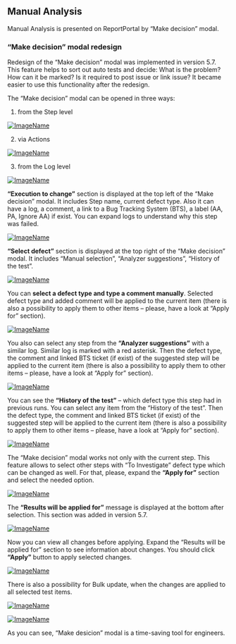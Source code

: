 ## Manual Analysis

Manual Analysis is presented on ReportPortal by “Make decision” modal. 

### “Make decision” modal redesign 
 
Redesign of the “Make decision” modal was implemented in version 5.7. This feature helps to sort out auto tests and decide: What is the problem? How can it be marked? Is it required to post issue or link issue? It became easier to use this functionality after the redesign.  
 
The “Make decision” modal can be opened in three ways: 
 
1) from the Step level 

[ ![ImageName](Images/userGuide/analyzeLaunches/ManualAnalysis/make_decision1.png) ](Images/userGuide/analyzeLaunches/ManualAnalysis/make_decision1.png)

2) via Actions

[ ![ImageName](Images/userGuide/analyzeLaunches/ManualAnalysis/make_decision2.png) ](Images/userGuide/analyzeLaunches/ManualAnalysis/make_decision2.png)

3) from the Log level 

[ ![ImageName](Images/userGuide/analyzeLaunches/ManualAnalysis/make_decision3.png) ](Images/userGuide/analyzeLaunches/ManualAnalysis/make_decision3.png)

**“Execution to change”** section is displayed at the top left of the “Make decision” modal. It includes Step name, current defect type. Also it can have a log, a comment, a link to a Bug Tracking System (BTS), a label (AA, PA, Ignore AA) if exist. You can expand logs to understand why this step was failed.

[ ![ImageName](Images/userGuide/analyzeLaunches/ManualAnalysis/make_decision4.png) ](Images/userGuide/analyzeLaunches/ManualAnalysis/make_decision4.png)

**“Select defect”** section is displayed at the top right of the “Make decision” modal. It includes “Manual selection”, “Analyzer suggestions”, “History of the test”.

[ ![ImageName](Images/userGuide/analyzeLaunches/ManualAnalysis/make_decision5.png) ](Images/userGuide/analyzeLaunches/ManualAnalysis/make_decision5.png)

You can **select a defect type and type a comment manually**. Selected defect type and added comment will be applied to the current item (there is also a possibility to apply them to other items – please, have a look at “Apply for” section).

[ ![ImageName](Images/userGuide/analyzeLaunches/ManualAnalysis/make_decision6.png) ](Images/userGuide/analyzeLaunches/ManualAnalysis/make_decision6.png)

You also can select any step from the **“Analyzer suggestions”** with a similar log. Similar log is marked with a red asterisk. Then the defect type, the comment and linked BTS ticket (if exist) of the suggested step will be applied to the current item (there is also a possibility to apply them to other items – please, have a look at “Apply for” section).

[ ![ImageName](Images/userGuide/analyzeLaunches/ManualAnalysis/make_decision7.png) ](Images/userGuide/analyzeLaunches/ManualAnalysis/make_decision7.png)

You can see the **“History of the test”** – which defect type this step had in previous runs. You can select any item from the “History of the test”. Then the defect type, the comment and linked BTS ticket (if exist) of the suggested step will be applied to the current item (there is also a possibility to apply them to other items – please, have a look at “Apply for” section).

[ ![ImageName](Images/userGuide/analyzeLaunches/ManualAnalysis/make_decision8.png) ](Images/userGuide/analyzeLaunches/ManualAnalysis/make_decision8.png)

The “Make decision” modal works not only with the current step. This feature allows to select other steps with “To Investigate” defect type which can be changed as well. For that, please, expand the **“Apply for”** section and select the needed option.

[ ![ImageName](Images/userGuide/analyzeLaunches/ManualAnalysis/make_decision9.png) ](Images/userGuide/analyzeLaunches/ManualAnalysis/make_decision9.png)

The **“Results will be applied for”** message is displayed at the bottom after selection. This section was added in version 5.7.

[ ![ImageName](Images/userGuide/analyzeLaunches/ManualAnalysis/make_decision10.png) ](Images/userGuide/analyzeLaunches/ManualAnalysis/make_decision10.png)

Now you can view all changes before applying. Expand the “Results will be applied for” section to see information about changes. You should click **“Apply”** button to apply selected changes. 

[ ![ImageName](Images/userGuide/analyzeLaunches/ManualAnalysis/make_decision11.png) ](Images/userGuide/analyzeLaunches/ManualAnalysis/make_decision11.png)

There is also a possibility for Bulk update, when the changes are applied to all selected test items.

[ ![ImageName](Images/userGuide/analyzeLaunches/ManualAnalysis/make_decision12.png) ](Images/userGuide/analyzeLaunches/ManualAnalysis/make_decision12.png)

[ ![ImageName](Images/userGuide/analyzeLaunches/ManualAnalysis/make_decision13.png) ](Images/userGuide/analyzeLaunches/ManualAnalysis/make_decision13.png)

As you can see, “Make desicion” modal is a time-saving tool for engineers.
